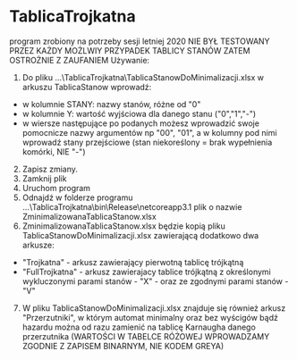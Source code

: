# TablicaTrojkatna
program zrobiony na potrzeby sesji letniej 2020
NIE BYŁ TESTOWANY PRZEZ KAŻDY MOŻLWIY PRZYPADEK TABLICY STANÓW ZATEM OSTROŻNIE Z ZAUFANIEM
Używanie:
1. Do pliku ...\TablicaTrojkatna\TablicaStanowDoMinimalizacji.xlsx w arkuszu TablicaStanow wprowadź:
- w kolumnie STANY:  nazwy stanów, różne od "0"
- w kolumnie Y: wartość wyjściowa dla danego stanu ("0","1","-")
- w wiersze następujące po podanych możesz wprowadzić swoje pomocnicze nazwy argumentów np "00", "01", a w kolumny pod nimi wprowadź stany przejściowe (stan niekoreślony = brak wypełnienia komórki, NIE "-")
2. Zapisz zmiany.
3. Zamknij plik
4. Uruchom program
5. Odnajdź w folderze programu ...\TablicaTrojkatna\bin\Release\netcoreapp3.1 plik o nazwie ZminimalizowanaTablicaStanow.xlsx
6. ZminimalizowanaTablicaStanow.xlsx będzie kopią pliku TablicaStanowDoMinimalizacji.xlsx zawierającą dodatkowo dwa arkusze:
- "Trojkatna" - arkusz zawierający pierwotną tablicę trójkątną
- "FullTrojkatna" - arkusz zawierajacy tablice trójkątną z określonymi wykluczonymi parami stanów - "X" - oraz ze zgodnymi parami stanów - "V"
7. W pliku TablicaStanowDoMinimalizacji.xlsx znajduje się również arkusz "Przerzutniki", w którym automat minimalny oraz bez wyścigów bądź hazardu można od razu zamienić na tablicę Karnaugha danego przerzutnika (WARTOŚCI W TABELCE RÓŻOWEJ WPROWADZAMY ZGODNIE Z ZAPISEM BINARNYM, NIE KODEM GREYA)
